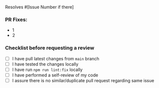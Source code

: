 Resolves #[Issue Number if there] 
### PR Fixes:
- 1
- 2

### Checklist before requesting a review
- [ ] I have pull latest changes from `main` branch
- [ ] I have tested the changes locally
- [ ] I have run `npm run lint:fix` locally
- [ ] I have performed a self-review of my code
- [ ] I assure there is no similar/duplicate pull request regarding same issue
